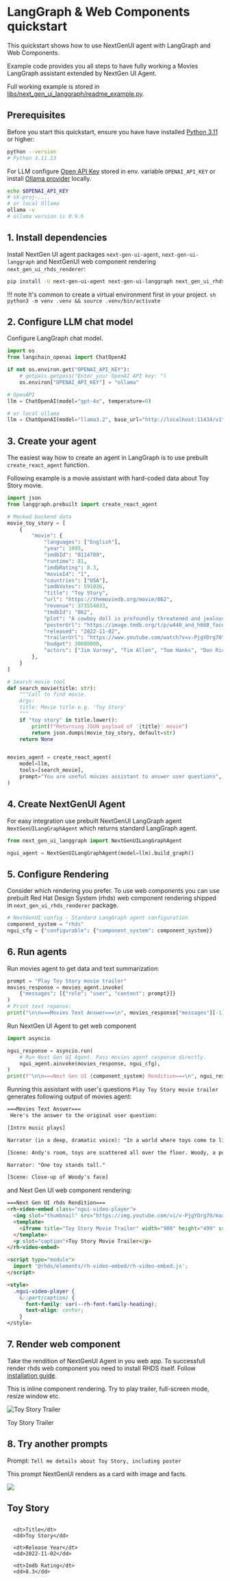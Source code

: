 # LangGraph & Web Components quickstart

This quickstart shows how to use NextGenUI agent with LangGraph and Web Components.

Example code provides you all steps to have fully working a Movies LangGraph assistant extended by NextGen UI Agent.

Full working example is stored in [libs/next_gen_ui_langgraph/readme_example.py](https://github.com/RedHat-UX/next-gen-ui-agent/blob/main/libs/next_gen_ui_langgraph/readme_example.py).


## Prerequisites

Before you start this quickstart, ensure you have have installed [Python 3.11](https://www.python.org/downloads/) or higher:

```sh
python --version
# Python 3.11.13
```

For LLM configure [Open API Key](https://platform.openai.com/api-keys) stored in env. variable `OPENAI_API_KEY` or 
install [Ollama provider](https://ollama.com/download) locally.

```sh
echo $OPENAI_API_KEY
# sk-proj-....
# or local Ollama
ollama -v
# ollama version is 0.9.6
```

## 1. Install dependencies
Install NextGen UI agent packages `next-gen-ui-agent`, `next-gen-ui-langgraph` and NextGenUI web component rendering `next_gen_ui_rhds_renderer`:

```sh
pip install -U next-gen-ui-agent next-gen-ui-langgraph next_gen_ui_rhds_renderer
```

!!! note
    It's common to create a virtual environment first in your project.
    ```sh
    python3 -m venv .venv && source .venv/bin/activate
    ```

## 2. Configure LLM chat model

Configure LangGraph chat model.

```py
import os
from langchain_openai import ChatOpenAI

if not os.environ.get("OPENAI_API_KEY"):
    # getpass.getpass("Enter your OpenAI API key: ")
    os.environ["OPENAI_API_KEY"] = "ollama"

# OpenAPI
llm = ChatOpenAI(model="gpt-4o", temperature=0)

# or local ollama
llm = ChatOpenAI(model="llama3.2", base_url="http://localhost:11434/v1")
```

## 3. Create your agent

The easiest way how to create an agent in LangGraph is to use prebuilt `create_react_agent` function.

Following example is a movie assistant with hard-coded data about Toy Story movie.

```py
import json
from langgraph.prebuilt import create_react_agent

# Mocked backend data
movie_toy_story = [
    {
        "movie": {
            "languages": ["English"],
            "year": 1995,
            "imdbId": "0114709",
            "runtime": 81,
            "imdbRating": 8.3,
            "movieId": "1",
            "countries": ["USA"],
            "imdbVotes": 591836,
            "title": "Toy Story",
            "url": "https://themoviedb.org/movie/862",
            "revenue": 373554033,
            "tmdbId": "862",
            "plot": "A cowboy doll is profoundly threatened and jealous when a new spaceman figure supplants him as top toy in a boy's room.",
            "posterUrl": "https://image.tmdb.org/t/p/w440_and_h660_face/uXDfjJbdP4ijW5hWSBrPrlKpxab.jpg",
            "released": "2022-11-02",
            "trailerUrl": "https://www.youtube.com/watch?v=v-PjgYDrg70",
            "budget": 30000000,
            "actors": ["Jim Varney", "Tim Allen", "Tom Hanks", "Don Rickles"],
        },
    }
]

# Search movie tool
def search_movie(title: str):
    """Call to find movie.
    Args:
    title: Movie title e.g. 'Toy Story'
    """
    if "toy story" in title.lower():
        print(f"Returning JSON payload of '{title}' movie")
        return json.dumps(movie_toy_story, default=str)
    return None


movies_agent = create_react_agent(
    model=llm,
    tools=[search_movie],
    prompt="You are useful movies assistant to answer user questions",
)
```

## 4. Create NextGenUI Agent

For easy integration use prebuilt NextGenUI LangGraph agent `NextGenUILangGraphAgent` which returns standard LangGraph agent.

```py
from next_gen_ui_langgraph import NextGenUILangGraphAgent

ngui_agent = NextGenUILangGraphAgent(model=llm).build_graph()
```

## 5. Configure Rendering

Consider which rendering you prefer. To use web components you can use prebuilt Red Hat Design System (rhds) web component rendering shipped
in `next_gen_ui_rhds_renderer` package.

```py
# NextGenUI config - Standard LangGraph agent configuration
component_system = "rhds"
ngui_cfg = {"configurable": {"component_system": component_system}}
```

## 6. Run agents

Run movies agent to get data and text summarization:

```py
prompt = "Play Toy Story movie trailer"
movies_response = movies_agent.invoke(
    {"messages": [{"role": "user", "content": prompt}]}
)
# Print text reponse:
print("\n\n===Movies Text Answer===\n", movies_response["messages"][-1].content)
```

Run NextGen UI Agent to get web component

```py
import asyncio

ngui_response = asyncio.run(
    # Run Next Gen UI Agent. Pass movies agent response directly.
    ngui_agent.ainvoke(movies_response, ngui_cfg),
)
print(f"\n\n===Next Gen UI {component_system} Rendition===\n", ngui_response["renditions"][0].content)
```

Running this assistant with user's questions `Play Toy Story movie trailer` generates following output of movies agent:

```html
===Movies Text Answer===
 Here's the answer to the original user question:

[Intro music plays]

Narrator (in a deep, dramatic voice): "In a world where toys come to life..."

[Scene: Andy's room, toys are scattered all over the floor. Woody, a pull-string cowboy toy, is centered on a shelf.]

Narrator: "One toy stands tall."

[Scene: Close-up of Woody's face]
```

and Next Gen UI web component rendering:

```html
===Next Gen UI rhds Rendition===
<rh-video-embed class="ngui-video-player">
  <img slot="thumbnail" src="https://img.youtube.com/vi/v-PjgYDrg70/maxresdefault.jpg" alt="Toy Story Movie Trailer"/>
  <template>
    <iframe title="Toy Story Movie Trailer" width="900" height="499" src="https://www.youtube.com/embed/v-PjgYDrg70" frameborder="0" allow="accelerometer; autoplay; clipboard-write; encrypted-media; gyroscope; picture-in-picture; web-share" referrerpolicy="strict-origin-when-cross-origin" allowfullscreen></iframe>
  </template>
  <p slot="caption">Toy Story Movie Trailer</p>
</rh-video-embed>

<script type="module">
  import '@rhds/elements/rh-video-embed/rh-video-embed.js';
</script>

<style>
  .ngui-video-player {
    &::part(caption) {
      font-family: var(--rh-font-family-heading);
      text-align: center;
    }
</style>
```

## 7. Render web component

Take the rendition of NextGenUI Agent in you web app. To successfull render rhds web component you need to install RHDS itself.
Follow [installation guide](https://ux.redhat.com/get-started/developers/installation/).

This is inline component rendering. Try to play trailer, full-screen mode, resize window etc.

<script type="importmap">
{
    "imports": {
        "@rhds/elements/": "https://cdn.jsdelivr.net/npm/@rhds/elements@2.1.1/elements/",
        "@rhds/icons/": "https://cdn.jsdelivr.net/npm/@rhds/icons@1.1.2/"
    },
    "scopes": {
        "https://cdn.jsdelivr.net/": {
            "@floating-ui/core": "https://cdn.jsdelivr.net/npm/@floating-ui/core@1.6.8/dist/floating-ui.core.mjs",
            "@floating-ui/dom": "https://cdn.jsdelivr.net/npm/@floating-ui/dom@1.6.12/dist/floating-ui.dom.mjs",
            "@floating-ui/utils": "https://cdn.jsdelivr.net/npm/@floating-ui/utils@0.2.8/dist/floating-ui.utils.mjs",
            "@floating-ui/utils/dom": "https://cdn.jsdelivr.net/npm/@floating-ui/utils@0.2.8/dist/floating-ui.utils.dom.mjs",
            "@lit/context": "https://cdn.jsdelivr.net/npm/@lit/context@1.1.3/index.js",
            "@lit/reactive-element": "https://cdn.jsdelivr.net/npm/@lit/reactive-element@2.0.4/reactive-element.js",
            "@lit/reactive-element/decorators/": "https://cdn.jsdelivr.net/npm/@lit/reactive-element@2.0.4/decorators/",
            "@patternfly/pfe-core": "https://cdn.jsdelivr.net/npm/@patternfly/pfe-core@4.0.4/core.js",
            "@patternfly/pfe-core/": "https://cdn.jsdelivr.net/npm/@patternfly/pfe-core@4.0.4/",
            "@patternfly/pfe-core/ssr-shims.js": "https://cdn.jsdelivr.net/npm/@patternfly/pfe-core@4.0.4/core.js",
            "@rhds/elements/lib/": "https://cdn.jsdelivr.net/npm/@rhds/elements@2.1.1/lib/",
            "@rhds/elements/": "https://cdn.jsdelivr.net/npm/@rhds/elements@2.1.1/elements/",
            "@rhds/icons/ui/": "https://cdn.jsdelivr.net/npm/@rhds/icons@1.1.2/ui/",
            "@rhds/tokens/css/": "https://cdn.jsdelivr.net/npm/@rhds/tokens@2.1.1/css/",
            "@rhds/tokens/media.js": "https://cdn.jsdelivr.net/npm/@rhds/tokens@2.1.1/js/media.js",
            "lit": "https://cdn.jsdelivr.net/npm/lit@3.2.1/index.js",
            "lit-element/lit-element.js": "https://cdn.jsdelivr.net/npm/lit-element@4.1.1/lit-element.js",
            "lit-html": "https://cdn.jsdelivr.net/npm/lit-html@3.2.1/lit-html.js",
            "lit-html/": "https://cdn.jsdelivr.net/npm/lit-html@3.2.1/",
            "lit/": "https://cdn.jsdelivr.net/npm/lit@3.2.1/",
            "prism-esm": "https://cdn.jsdelivr.net/npm/prism-esm@1.29.0-fix.6/prism.js",
            "prism-esm/components/": "https://cdn.jsdelivr.net/npm/prism-esm@1.29.0-fix.6/components/",
            "tslib": "https://cdn.jsdelivr.net/npm/tslib@2.8.1/tslib.es6.mjs"
        }
    }
}
</script>
<link rel="stylesheet" href="https://cdn.jsdelivr.net/npm/@rhds/tokens@1.1.2/css/global.css">

<div>
<rh-video-embed class="ngui-video-player">
  <img slot="thumbnail" src="https://img.youtube.com/vi/v-PjgYDrg70/maxresdefault.jpg" alt="Toy Story Trailer"/>
  <template>
    <iframe title="Toy Story Trailer" width="900" height="499" src="https://www.youtube.com/embed/v-PjgYDrg70" frameborder="0" allow="accelerometer; autoplay; clipboard-write; encrypted-media; gyroscope; picture-in-picture; web-share" referrerpolicy="strict-origin-when-cross-origin" allowfullscreen></iframe>
  </template>
  <p slot="caption">Toy Story Trailer</p>
</rh-video-embed>

<script type="module">
  import '@rhds/elements/rh-video-embed/rh-video-embed.js';
</script>

<style>
  .ngui-video-player {
    &::part(caption) {
      font-family: var(--rh-font-family-heading);
      text-align: center;
    }
</style>
</div>

## 8. Try another prompts

Prompt: `Tell me details about Toy Story, including poster`

This prompt NextGenUI renders as a card with image and facts.

<div>
<rh-card class="ngui-one-card">
  <img src="https://image.tmdb.org/t/p/w440_and_h660_face/uXDfjJbdP4ijW5hWSBrPrlKpxab.jpg" slot="image" aria-label="Toy Story">
  <h2 slot="header">Toy Story</h2>

  <dl>

      <dt>Title</dt>
      <dd>Toy Story</dd>

      <dt>Release Year</dt>
      <dd>2022-11-02</dd>

      <dt>Imdb Rating</dt>
      <dd>8.3</dd>
  </dl>
</rh-card>

<style>
  .ngui-one-card {
    /* Definition list itself */
    & dl {
      display: flex;
      flex-flow: column;
      gap: var(--rh-space-md, 8px);
      margin: 0;
      padding: 0;

      & dt {
        font-weight: var(--rh-font-weight-heading-medium, 500);
      }

      & dd {
        margin: 0;
        padding-block-end: var(--rh-space-md, 8px);
        border-block-end: var(--rh-border-width-sm, 1px) solid var(--rh-color-border-subtle);

        &:last-child {
          padding-block-end: 0;
          border-block-end: none;
        }
      }
    }
    &::part(container) {
      display: grid;
      grid-template-areas: 'image' 'header' 'body' 'footer';
      grid-template-columns: 1fr;
      place-items: start stretch;
      /*gap: var(--rh-space-2xl, 32px);*/
    }
    &::part(image) {
      grid-area: image;
      padding: var(--rh-space-xl, 24px);
    }

    @container (min-width: 576px) {
      &::part(container) {
        grid-template-areas: 'image header' 'image body' 'image footer';
        grid-template-columns: 1fr 2fr;
      }
    }
    @container (min-width: 768px) {
      &::part(image) {
        padding: var(--rh-space-2xl, 32px);
      }
    }
  }
</style>

<script type="module">
  import '@rhds/elements/rh-cta/rh-cta.js';
  import '@rhds/elements/rh-card/rh-card.js';
</script>
</div>